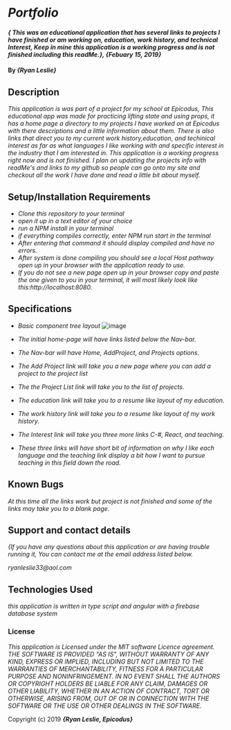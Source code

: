 # _Portfolio_

#### _{ This was an educational application that has several links to projects I have finished or am working on, education, work history, and technical Interest, Keep in mine this application is a working progress and is not finished including this readMe.}, {Febuary 15, 2019}_

#### By _**{Ryan Leslie}**_

## Description

_This application is was part of a project for my school at Epicodus, This educational app was made for practicing lifting state and using props, it has a home page a directory to my projects I have worked on at Epicodus with there descriptions and a little information about them. There is also links that direct you to my current work history,education, and techinical interest as far as what languages I like working with and specific interest in the industry that I am interested in. This application is a working progress right now and is not finished. I plan on updating the projects info with readMe's and links to my github so people can go onto my site and checkout all the work I have done and read a little bit about myself._

## Setup/Installation Requirements

* _Clone this repository to your terminal_
* _open it up in a text editor of your choice_
* _run a NPM install in your terminal_
* _if everything compiles correctly, enter NPM run start in the terminal_
* _After entering that command it should display compiled and have no errors._
* _After system is done compiling you should see a local Host pathway open up in your browser with the application ready to use._
* _If you do not see a  new page open up in your browser copy and paste the one given to you in your terminal, it will most likely look like this:http://localhost:8080._


## Specifications

* _Basic component tree layout_
![image](https://user-images.githubusercontent.com/43968782/53593259-16a5dc80-3b4d-11e9-9ae0-e743c2ce4781.png)




* _The initial home-page will have links listed below the Nav-bar._

* _The Nav-bar will have Home, AddProject, and Projects options._

* _The Add Project link will take you a new page where you can add a project to the project list_

* _The the Project List link will take you to the list of projects._


* _The education link will take you to a resume like layout of my education._

* _The work history link will take you to a resume like layout of my work history._

* _The Interest link will take you three more links C-#, React, and teaching._

* _These three links will have short bit of information on why I like each language and the teaching link display a bit how I want to pursue teaching in this field down the road._

## Known Bugs

_At this time all the links work but project is not finished and some of the links may take you to a blank page._

## Support and contact details

_{If you have any questions about this application or are having trouble running it, You can contact me at the email address listed below._

  _ryanleslie33@aol.com_

## Technologies Used

_this application is written in type script and angular with a firebase database system_

### License

*This application is Licensed under the MIT software Licence agreement. THE SOFTWARE IS PROVIDED "AS IS", WITHOUT WARRANTY OF ANY KIND, EXPRESS OR IMPLIED, INCLUDING BUT NOT LIMITED TO THE WARRANTIES OF MERCHANTABILITY, FITNESS FOR A PARTICULAR PURPOSE AND NONINFRINGEMENT. IN NO EVENT SHALL THE AUTHORS OR COPYRIGHT HOLDERS BE LIABLE FOR ANY CLAIM, DAMAGES OR OTHER LIABILITY, WHETHER IN AN ACTION OF CONTRACT, TORT OR OTHERWISE, ARISING FROM, OUT OF OR IN CONNECTION WITH THE SOFTWARE OR THE USE OR OTHER DEALINGS IN THE SOFTWARE.*

Copyright (c) 2019 **_{Ryan Leslie, Epicodus}_**

